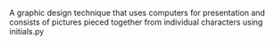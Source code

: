 A graphic design technique that uses computers for presentation and consists of pictures pieced together from individual characters using initials.py
